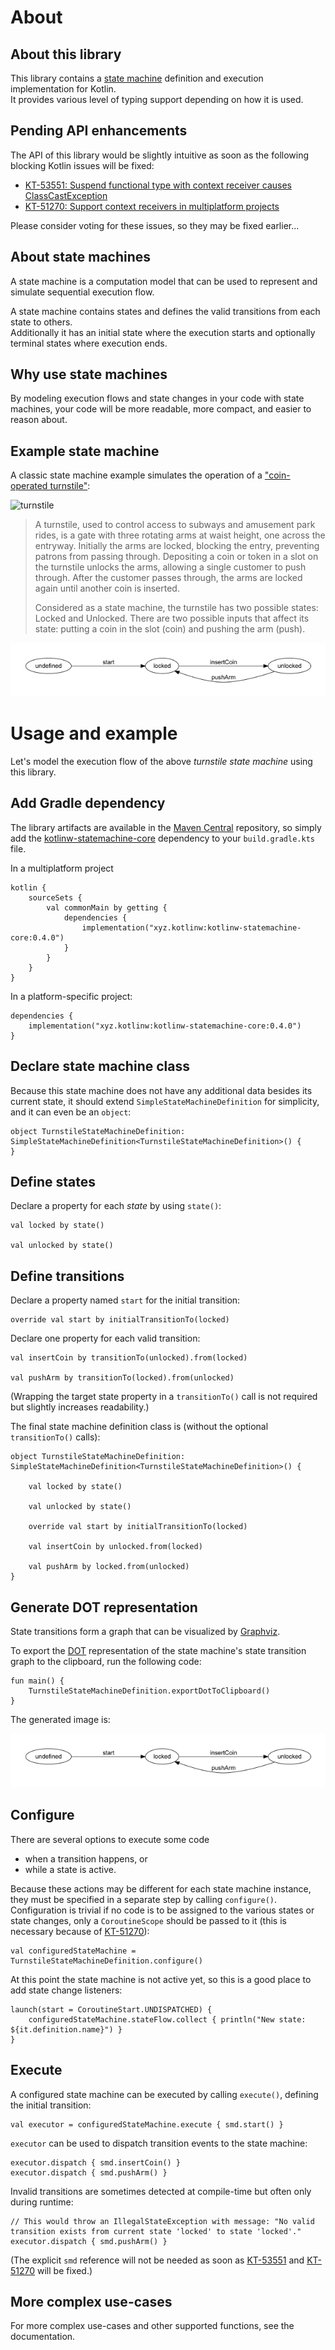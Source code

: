 # About

## About this library

This library contains a [state machine](https://en.wikipedia.org/wiki/Finite-state_machine) definition and execution implementation for Kotlin.\
It provides various level of typing support depending on how it is used.

## Pending API enhancements

The API of this library would be slightly intuitive as soon as the following blocking Kotlin issues will be fixed:

- [KT-53551: Suspend functional type with context receiver causes ClassCastException](https://youtrack.jetbrains.com/issue/KT-53551/suspend-functional-type-with-context-receiver-causes-ClassCastException)
- [KT-51270: Support context receivers in multiplatform projects](https://youtrack.jetbrains.com/issue/KT-51270)

Please consider voting for these issues, so they may be fixed earlier...

## About state machines

A state machine is a computation model that can be used to represent and simulate sequential execution flow. 

A state machine contains states and defines the valid transitions from each state to others.\
Additionally it has an initial state where the execution starts and optionally terminal states where execution ends.

## Why use state machines

By modeling execution flows and state changes in your code with state machines, your code will be more readable, more compact, and easier to reason about.

## Example state machine

A classic state machine example simulates the operation of a ["coin-operated turnstile"](https://en.wikipedia.org/wiki/Finite-state_machine#Example:_coin-operated_turnstile):

![turnstile](https://upload.wikimedia.org/wikipedia/commons/9/97/Torniqueterevolution.jpg)

> A turnstile, used to control access to subways and amusement park rides, is a gate with three rotating arms at waist height, one across the entryway. Initially the arms are locked, blocking the entry, preventing patrons from passing through. Depositing a coin or token in a slot on the turnstile unlocks the arms, allowing a single customer to push through. After the customer passes through, the arms are locked again until another coin is inserted.
>
> Considered as a state machine, the turnstile has two possible states: Locked and Unlocked. There are two possible inputs that affect its state: putting a coin in the slot (coin) and pushing the arm (push).

![Turnstile state machine](doc/TurnstileStateMachine.png)

# Usage and example

Let's model the execution flow of the above *turnstile state machine* using this library.

## Add Gradle dependency

The library artifacts are available in the [Maven Central](https://repo.maven.apache.org/maven2/) repository, so simply
add the [kotlinw-statemachine-core](https://search.maven.org/search?q=g:xyz.kotlinw%20a:kotlinw-statemachine-core) dependency to your `build.gradle.kts` file.

In a multiplatform project

```
kotlin {
    sourceSets {
        val commonMain by getting {
            dependencies {
                implementation("xyz.kotlinw:kotlinw-statemachine-core:0.4.0")
            }
        }
    }
}
```

In a platform-specific project:

```
dependencies {
    implementation("xyz.kotlinw:kotlinw-statemachine-core:0.4.0")
}
```

## Declare state machine class

Because this state machine does not have any additional data besides its current state, it should extend `SimpleStateMachineDefinition` for simplicity, and it can even be an `object`:

```
object TurnstileStateMachineDefinition: SimpleStateMachineDefinition<TurnstileStateMachineDefinition>() {
}
```

## Define states

Declare a property for each *state* by using `state()`:

```
val locked by state()

val unlocked by state()
```

## Define transitions

Declare a property named `start` for the initial transition:

```
override val start by initialTransitionTo(locked)
```

Declare one property for each valid transition:

```
val insertCoin by transitionTo(unlocked).from(locked)

val pushArm by transitionTo(locked).from(unlocked)
```

(Wrapping the target state property in a `transitionTo()` call is not required but slightly increases readability.)

The final state machine definition class is (without the optional  `transitionTo()` calls):

```
object TurnstileStateMachineDefinition: SimpleStateMachineDefinition<TurnstileStateMachineDefinition>() {

    val locked by state()

    val unlocked by state()

    override val start by initialTransitionTo(locked)

    val insertCoin by unlocked.from(locked)

    val pushArm by locked.from(unlocked)
}
```

## Generate DOT representation

State transitions form a graph that can be visualized by [Graphviz](https://graphviz.org/).

To export the [DOT](https://graphviz.org/doc/info/lang.html) representation of the state machine's state transition graph to the clipboard, run the following code:

```
fun main() {
    TurnstileStateMachineDefinition.exportDotToClipboard()
}
```

The generated image is:

![Turnstile state machine](doc/TurnstileStateMachine.png)

## Configure

There are several options to execute some code

- when a transition happens, or
- while a state is active. 

Because these actions may be different for each state machine instance, they must be specified in a separate step by calling `configure()`.\
Configuration is trivial if no code is to be assigned to the various states or state changes, only a `CoroutineScope` should be passed to it (this is necessary because of [KT-51270](https://youtrack.jetbrains.com/issue/KT-51270)):

```
val configuredStateMachine = TurnstileStateMachineDefinition.configure()
```

At this point the state machine is not active yet, so this is a good place to add state change listeners:

```
launch(start = CoroutineStart.UNDISPATCHED) {
    configuredStateMachine.stateFlow.collect { println("New state: ${it.definition.name}") }
}
```

## Execute

A configured state machine can be executed by calling `execute()`, defining the initial transition:

```
val executor = configuredStateMachine.execute { smd.start() }
```

`executor` can be used to dispatch transition events to the state machine:

```
executor.dispatch { smd.insertCoin() }
executor.dispatch { smd.pushArm() }
```

Invalid transitions are sometimes detected at compile-time but often only during runtime:

```
// This would throw an IllegalStateException with message: "No valid transition exists from current state 'locked' to state 'locked'."
executor.dispatch { smd.pushArm() }
```

(The explicit `smd` reference will not be needed as soon as [KT-53551](https://youtrack.jetbrains.com/issue/KT-53551/suspend-functional-type-with-context-receiver-causes-ClassCastException) and [KT-51270](https://youtrack.jetbrains.com/issue/KT-51270) will be fixed.)

## More complex use-cases

For more complex use-cases and other supported functions, see the documentation.
